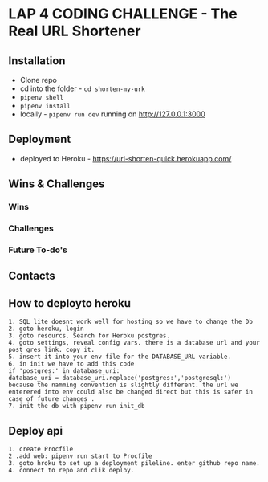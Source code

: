 # LAP 4 CODING CHALLENGE - The Real URL Shortener

## Installation
* Clone repo
* cd into the folder - `cd shorten-my-urk`
* `pipenv shell`
* `pipenv install`
* locally - `pipenv run dev` running on http://127.0.0.1:3000 

## Deployment
*  deployed to Heroku - https://url-shorten-quick.herokuapp.com/

## Wins & Challenges

### Wins


### Challenges


### Future To-do's

## Contacts



## How to deployto heroku
    1. SQL lite doesnt work well for hosting so we have to change the Db
    2. goto heroku, login
    3. goto resourcs. Search for Heroku postgres. 
    4. goto settings, reveal config vars. there is a database url and your post gres link. copy it. 
    5. insert it into your env file for the DATABASE_URL variable. 
    6. in init we have to add this code 
    if 'postgres:' in database_uri:   
    database_uri = database_uri.replace('postgres:','postgresql:')
    because the namming convention is slightly different. the url we enterered into env could also be changed direct but this is safer in case of future changes .
    7. init the db with pipenv run init_db

## Deploy api
    1. create Procfile
    2 .add web: pipenv run start to Procfile
    3. goto hroku to set up a deployment pileline. enter github repo name. 
    4. connect to repo and clik deploy.     
